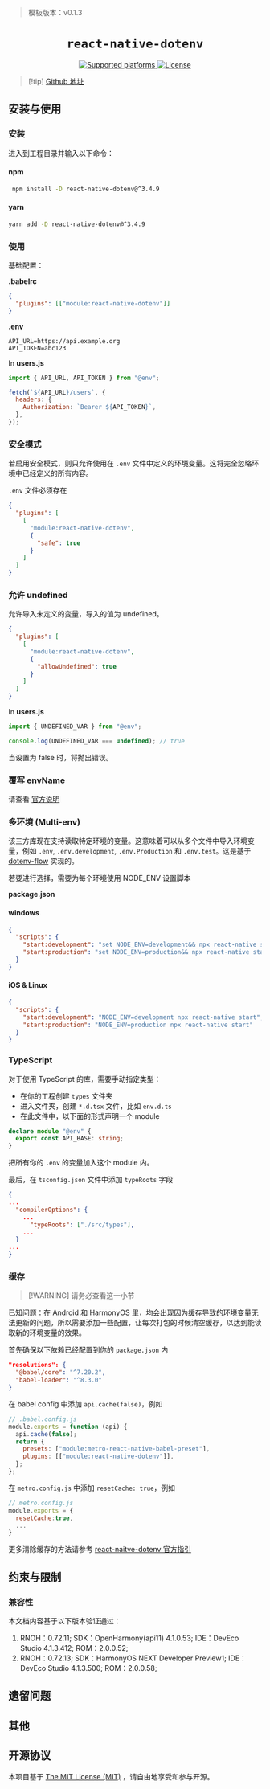 > 模板版本：v0.1.3

<p align="center">
  <h1 align="center"> <code>react-native-dotenv</code> </h1>
</p>
<p align="center">
 	<a href="https://github.com/goatandsheep/react-native-dotenv">
          <img src="https://img.shields.io/badge/platforms-android%20|%20ios%20|%20web%20|%20harmony%20-lightgrey.svg" alt="Supported platforms" />
    </a>
    <a href="https://github.com/goatandsheep/react-native-dotenv/blob/main/LICENSE">
        <img src="https://img.shields.io/badge/license-MIT-green.svg" alt="License" />
    </a>
</p>

> [!tip] [Github 地址](https://github.com/goatandsheep/react-native-dotenv)

## 安装与使用

### 安装

进入到工程目录并输入以下命令：

<!-- tabs:start -->

#### **npm**

```bash
 npm install -D react-native-dotenv@^3.4.9
```

#### **yarn**

```bash
yarn add -D react-native-dotenv@^3.4.9
```

<!-- tabs:end -->

### 使用

基础配置：

**.babelrc**

```json
{
  "plugins": [["module:react-native-dotenv"]]
}
```

**.env**

```
API_URL=https://api.example.org
API_TOKEN=abc123
```

In **users.js**

<!-- {% raw %} -->
```js
import { API_URL, API_TOKEN } from "@env";

fetch(`${API_URL}/users`, {
  headers: {
    Authorization: `Bearer ${API_TOKEN}`,
  },
});
```

### 安全模式

若启用安全模式，则只允许使用在 `.env` 文件中定义的环境变量。这将完全忽略环境中已经定义的所有内容。

`.env` 文件必须存在

```json
{
  "plugins": [
    [
      "module:react-native-dotenv",
      {
        "safe": true
      }
    ]
  ]
}
```

### 允许 undefined

允许导入未定义的变量，导入的值为 undefined。

```json
{
  "plugins": [
    [
      "module:react-native-dotenv",
      {
        "allowUndefined": true
      }
    ]
  ]
}
```

In **users.js**

```js
import { UNDEFINED_VAR } from "@env";

console.log(UNDEFINED_VAR === undefined); // true
```

当设置为 false 时，将抛出错误。

### 覆写 envName

请查看 [官方说明](https://github.com/goatandsheep/react-native-dotenv?tab=readme-ov-file#override-envname)

### 多环境 (Multi-env)

该三方库现在支持读取特定环境的变量。这意味着可以从多个文件中导入环境变量，例如 `.env`, `.env.development`, `.env.Production` 和 `.env.test`。这是基于 [dotenv-flow](https://www.npmjs.com/package/dotenv-flow) 实现的。

若要进行选择，需要为每个环境使用 NODE_ENV 设置脚本

**package.json**

<!-- tabs:start -->

#### **windows**

```json
{
  "scripts": {
    "start:development": "set NODE_ENV=development&& npx react-native start",
    "start:production": "set NODE_ENV=production&& npx react-native start"
  }
}
```

#### **iOS & Linux**

```json
{
  "scripts": {
    "start:development": "NODE_ENV=development npx react-native start",
    "start:production": "NODE_ENV=production npx react-native start"
  }
}
```

<!-- tabs:end -->

### TypeScript

对于使用 TypeScript 的库，需要手动指定类型：

- 在你的工程创建 `types` 文件夹
- 进入文件夹，创建 `*.d.tsx` 文件，比如 `env.d.ts`
- 在此文件中，以下面的形式声明一个 module

```ts
declare module "@env" {
  export const API_BASE: string;
}
```

把所有你的 `.env` 的变量加入这个 module 内。

最后，在 `tsconfig.json` 文件中添加 `typeRoots` 字段

```json
{
...
  "compilerOptions": {
    ...
      "typeRoots": ["./src/types"],
    ...
  }
...
}
```

### 缓存

> [!WARNING] 请务必查看这一小节

已知问题：在 Android 和 HarmonyOS 里，均会出现因为缓存导致的环境变量无法更新的问题，所以需要添加一些配置，让每次打包的时候清空缓存，以达到能读取新的环境变量的效果。

首先确保以下依赖已经配置到你的 `package.json` 内

```json
"resolutions": {
  "@babel/core": "^7.20.2",
  "babel-loader": "^8.3.0"
}
```

在 babel config 中添加 `api.cache(false)`，例如

```js
// .babel.config.js
module.exports = function (api) {
  api.cache(false);
  return {
    presets: ["module:metro-react-native-babel-preset"],
    plugins: [["module:react-native-dotenv"]],
  };
};
```

在 `metro.config.js` 中添加 `resetCache: true`，例如

```js
// metro.config.js
module.exports = {
  resetCache:true,
  ...
}
```
<!-- {% endraw %} -->

更多清除缓存的方法请参考 [react-naitve-dotenv 官方指引](https://github.com/goatandsheep/react-native-dotenv)

## 约束与限制

### 兼容性

本文档内容基于以下版本验证通过：

1. RNOH：0.72.11; SDK：OpenHarmony(api11) 4.1.0.53; IDE：DevEco Studio 4.1.3.412; ROM：2.0.0.52;
2. RNOH：0.72.13; SDK：HarmonyOS NEXT Developer Preview1; IDE：DevEco Studio 4.1.3.500; ROM：2.0.0.58;

## 遗留问题

## 其他

## 开源协议

本项目基于 [The MIT License (MIT)](https://github.com/goatandsheep/react-native-dotenv/blob/main/LICENSE) ，请自由地享受和参与开源。
